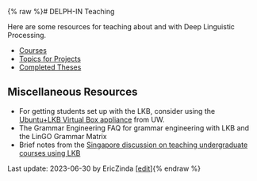 {% raw %}# DELPH-IN Teaching

Here are some resources for teaching about and with Deep Linguistic
Processing.

- [Courses](https://delph-in.github.io/docs/summits/TeachingCourses)
- [Topics for Projects](/TeachingTopics)
- [Completed Theses](/TeachingTheses)

## Miscellaneous Resources

- For getting students set up with the LKB, consider using the
[Ubuntu+LKB Virtual Box
appliance](https://wiki.ling.washington.edu/bin/view.cgi/Main/KnoppixLKB)
from UW.
- The Grammar Engineering FAQ for grammar
engineering with LKB and the LinGO Grammar Matrix
- Brief notes from the [Singapore discussion on teaching undergraduate
courses using LKB](https://delph-in.github.io/docs/summits/SingaporeTeachingWithLKB)

Last update: 2023-06-30 by EricZinda [[edit](https://github.com/delph-in/docs/wiki/TeachingTop/_edit)]{% endraw %}
